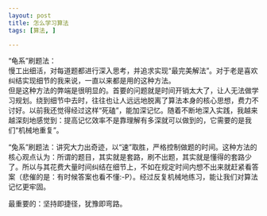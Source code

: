 ```yaml
---
layout: post
title: 怎么学习算法
tags: [算法, ]

---
```


“龟系”刷题法：  
慢工出细活，对每道题都进行深入思考，并追求实现“最完美解法”。对于老是喜欢纠结实现细节的我来说，一直以来都是用的这种方法。  
但是这种方法的弊端是很明显的。首要的问题就是时间开销太大了，让人无法做学习规划。绕到细节中去时，往往也让人远远地脱离了算法本身的核心思想，费力不讨好。以前我还觉得经过这样“死磕”，能加深记忆。随着不断地深入实践，我越来越深刻地感觉到：提高记忆效率不是靠理解有多深就可以做到的，它需要的是我们“机械地重复”。

“兔系”刷题法：讲究大力出奇迹，以“速”取胜，严格控制做题的时间。这种方法的核心观点认为：所谓的题目，其实就是套路，刷不出题，其实就是懂得的套路少了。所以与其花费大量时间纠结在细节上，不如在规定时间内想不出来就赶紧看答案（悲催的是：有时候答案也看不懂:-P）。经过反复机械地练习，能让我们对算法记忆更牢固。

最重要的：坚持即捷径，犹豫即弯路。